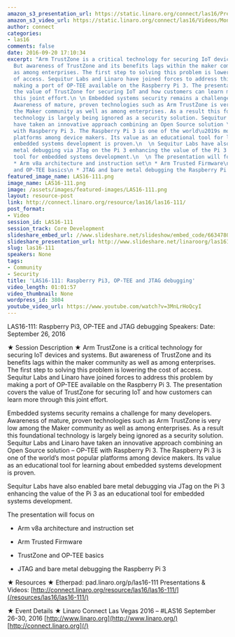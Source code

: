 ```yaml
---
amazon_s3_presentation_url: https://static.linaro.org/connect/las16/Presentations/Monday/LAS16-111%20-%20Raspberry%20Pi3%2C%20OP-TEE%20and%20JTAG%20debugging.pdf
amazon_s3_video_url: https://static.linaro.org/connect/las16/Videos/Monday/LAS16-111%20Easing%20Access%20to%20Arm%20TrustZone%20-%20OP-TEE%20and%20Raspberry%20Pi%203.mp4
author: connect
categories:
- las16
comments: false
date: 2016-09-20 17:10:34
excerpt: "Arm TrustZone is a critical technology for securing IoT devices and systems.
  But awareness of TrustZone and its benefits lags within the maker community as well
  as among enterprises. The first step to solving this problem is lowering the cost
  of access. Sequitur Labs and Linaro have joined forces to address this problem by
  making a port of OP-TEE available on the Raspberry Pi 3. The presentation covers
  the value of TrustZone for securing IoT and how customers can learn more through
  this joint effort.\n \n Embedded systems security remains a challenge for many developers.
  Awareness of mature, proven technologies such as Arm TrustZone is very low among
  the Maker community as well as among enterprises. As a result this foundational
  technology is largely being ignored as a security solution. Sequitur Labs and Linaro
  have taken an innovative approach combining an Open Source solution \u2013 OP-TEE
  with Raspberry Pi 3. The Raspberry Pi 3 is one of the world\u2019s most popular
  platforms among device makers. Its value as an educational tool for learning about
  embedded systems development is proven.\n  \n Sequitur Labs have also enabled bare
  metal debugging via JTag on the Pi 3 enhancing the value of the Pi 3 as an educational
  tool for embedded systems development.\n  \n The presentation will focus on\n  \n
  * Arm v8a architecture and instruction set\n * Arm Trusted Firmware\n * TrustZone
  and OP-TEE basics\n * JTAG and bare metal debugging the Raspberry Pi 3"
featured_image_name: LAS16-111.png
image_name: LAS16-111.png
image: /assets/images/featured-images/LAS16-111.png
layout: resource-post
link: http://connect.linaro.org/resource/las16/las16-111/
post_format:
- Video
session_id: LAS16-111
session_track: Core Development
slideshare_embed_url: //www.slideshare.net/slideshow/embed_code/66347806
slideshare_presentation_url: http://www.slideshare.net/linaroorg/las16111-easing-access-to-arm-trustzone-optee-and-raspberry-pi-3
slug: las16-111
speakers: None
tags:
- Community
- Security
title: 'LAS16-111: Raspberry Pi3, OP-TEE and JTAG debugging'
video_length: 01:01:57
video_thumbnail: None
wordpress_id: 3804
youtube_video_url: https://www.youtube.com/watch?v=3MnLrHoQcyI
---
```


LAS16-111: Raspberry Pi3, OP-TEE and JTAG debugging
Speakers:
Date: September 26, 2016

★ Session Description ★
Arm TrustZone is a critical technology for securing IoT devices and systems. But awareness of TrustZone and its benefits lags within the maker community as well as among enterprises. The first step to solving this problem is lowering the cost of access. Sequitur Labs and Linaro have joined forces to address this problem by making a port of OP-TEE available on the Raspberry Pi 3. The presentation covers the value of TrustZone for securing IoT and how customers can learn more through this joint effort.

Embedded systems security remains a challenge for many developers. Awareness of mature, proven technologies such as Arm TrustZone is very low among the Maker community as well as among enterprises. As a result this foundational technology is largely being ignored as a security solution. Sequitur Labs and Linaro have taken an innovative approach combining an Open Source solution – OP-TEE with Raspberry Pi 3. The Raspberry Pi 3 is one of the world’s most popular platforms among device makers. Its value as an educational tool for learning about embedded systems development is proven.

Sequitur Labs have also enabled bare metal debugging via JTag on the Pi 3 enhancing the value of the Pi 3 as an educational tool for embedded systems development.

The presentation will focus on




  * Arm v8a architecture and instruction set


  * Arm Trusted Firmware


  * TrustZone and OP-TEE basics


  * JTAG and bare metal debugging the Raspberry Pi 3


★ Resources ★
Etherpad: pad.linaro.org/p/las16-111
Presentations & Videos: [http://connect.linaro.org/resource/las16/las16-111/](/resources/las16/las16-111/)

★ Event Details ★
Linaro Connect Las Vegas 2016 – #LAS16
September 26-30, 2016
[http://www.linaro.org](http://www.linaro.org/)
[http://connect.linaro.org](/)
